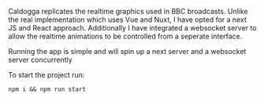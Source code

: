 Caldogga replicates the realtime graphics used in BBC broadcasts. Unlike the real implementation which uses Vue and Nuxt, I have opted for a next JS and React approach. Additionally I have integrated a websocket server to allow the realtime animations to be controlled from a seperate interface.

Running the app is simple and will spin up a next server and a websocket server concurrently

To start the project run:

`npm i && npm run start`